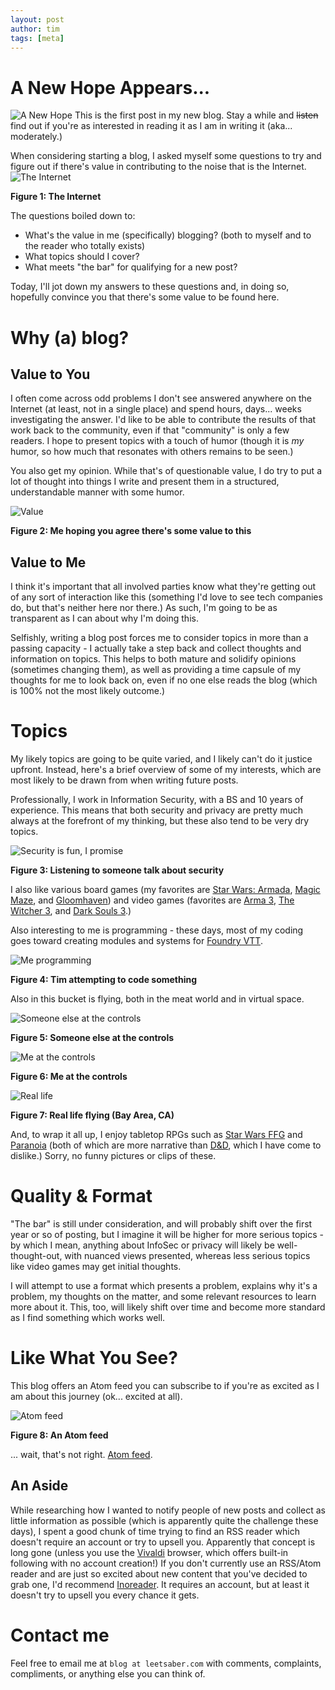 ```yaml
---
layout: post
author: tim
tags: [meta]
---
```


# A New Hope Appears...
![A New Hope](../assets/images/a_new_hope.png)
This is the first post in my new blog. Stay a while and ~~listen~~ find out if you're as interested in reading it as I am in writing it (aka... moderately.) 

When considering starting a blog, I asked myself some questions to try and figure out if there's value in contributing to the noise that is the Internet.
![The Internet](../assets/images/the_internet.jpg)

**Figure 1: The Internet**

The questions boiled down to:
- What's the value in me (specifically) blogging? (both to myself and to the reader who totally exists)
- What topics should I cover?
- What meets "the bar" for qualifying for a new post?

Today, I'll jot down my answers to these questions and, in doing so, hopefully convince you that there's some value to be found here.

# Why (a) blog?
## Value to You
I often come across odd problems I don't see answered anywhere on the Internet (at least, not in a single place) and spend hours, days... weeks investigating the answer. I'd like to be able to contribute the results of that work back to the community, even if that "community" is only a few readers. I hope to present topics with a touch of humor (though it is _my_ humor, so how much that resonates with others remains to be seen.)

You also get my opinion. While that's of questionable value, I do try to put a lot of thought into things I write and present them in a structured, understandable manner with some humor.

![Value](../assets/images/value.gif)

**Figure 2: Me hoping you agree there's some value to this**

## Value to Me
I think it's important that all involved parties know what they're getting out of any sort of interaction like this (something I'd love to see tech companies do, but that's neither here nor there.)  As such, I'm going to be as transparent as I can about why I'm doing this.

Selfishly, writing a blog post forces me to consider topics in more than a passing capacity - I actually take a step back and collect thoughts and information on topics.  This helps to both mature and solidify opinions (sometimes changing them),  as well as providing a time capsule of my thoughts for me to look back on, even if no one else reads the blog (which is 100% not the most likely outcome.)

# Topics
My likely topics are going to be quite varied, and I likely can't do it justice upfront. Instead, here's a brief overview of some of my interests, which are most likely to be drawn from when writing future posts.

Professionally, I work in Information Security, with a BS and 10 years of experience. This means that both security and privacy are pretty much always at the forefront of my thinking, but these also tend to be very dry topics.

![Security is fun, I promise](../assets/images/paint_dry.png)

**Figure 3: Listening to someone talk about security**

I also like various board games (my favorites are [Star Wars: Armada](https://boardgamegeek.com/boardgame/163745/star-wars-armada), [Magic Maze](https://boardgamegeek.com/boardgame/209778/magic-maze), and [Gloomhaven](https://boardgamegeek.com/boardgame/174430/gloomhaven)) and video games (favorites are [Arma 3](https://www.youtube.com/watch?v=Hyz5Hj53DuM), [The Witcher 3](https://store.steampowered.com/app/292030/The_Witcher_3_Wild_Hunt/), and [Dark Souls 3](https://steamuserimages-a.akamaihd.net/ugc/2128572842574996425/C8492ECDBE97E0E0D0444929D673249D462E75F9/?imw=5000&imh=5000&ima=fit&impolicy=Letterbox&imcolor=%23000000&letterbox=false).)

Also interesting to me is programming - these days, most of my coding goes toward creating modules and systems for [Foundry VTT](https://foundryvtt.com).

![Me programming](../assets/images/ncis.gif)

**Figure 4: Tim attempting to code something**

Also in this bucket is flying, both in the meat world and in virtual space.

![Someone else at the controls](../assets/images/flying_1.png)

**Figure 5: Someone else at the controls** 

![Me at the controls](../assets/images/flying_2.png)

**Figure 6: Me at the controls**

![Real life](../assets/images/meat_world.jpg)

**Figure 7: Real life flying (Bay Area, CA)**

And, to wrap it all up, I enjoy tabletop RPGs such as [Star Wars FFG](https://www.fantasyflightgames.com/en/starwarsrpg/) and [Paranoia](https://www.mongoosepublishing.com/products/paranoia-red-clearance-starter-set-1) (both of which are more narrative than [D&D](https://en.wikipedia.org/wiki/Dungeons_%26_Dragons), which I have come to dislike.) Sorry, no funny pictures or clips of these.

# Quality & Format
"The bar" is still under consideration, and will probably shift over the first year or so of posting, but I imagine it will be higher for more serious topics - by which I mean, anything about InfoSec or privacy will likely be well-thought-out, with nuanced views presented, whereas less serious topics like video games may get initial thoughts.

I will attempt to use a format which presents a problem, explains why it's a problem, my thoughts on the matter, and some relevant resources to learn more about it. This, too, will likely shift over time and become more standard as I find something which works well.

# Like What You See?
This blog offers an Atom feed you can subscribe to if you're as excited as I am about this journey (ok... excited at all).

![Atom feed](../assets/images/atom.png)

**Figure 8: An Atom feed**

... wait, that's not right. [Atom feed](http://www.differencebetween.net/technology/difference-between-rss-and-atom/).

## An Aside
While researching how I wanted to notify people of new posts and collect as little information as possible (which is apparently quite the challenge these days), I spent a good chunk of time trying to find an RSS reader which doesn't require an account or try to upsell you. Apparently that concept is long gone (unless you use the [Vivaldi](https://vivaldi.com) browser, which offers built-in following with no account creation!) If you don't currently use an RSS/Atom reader and are just so excited about new content that you've decided to grab one, I'd recommend  [Inoreader](https://www.inoreader.com/). It requires an account, but at least it doesn't try to upsell you every chance it gets.

# Contact me
Feel free to email me at `blog at leetsaber.com` with comments, complaints, compliments, or anything else you can think of.
